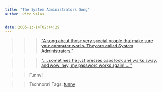 ```yaml
---
title: "The System Administrators Song"
author: Pito Salas


date: 2005-12-14T02:44:29
---
```



>>

>>> ["A song about those very special people that make sure your computer
works. They are called System
Administrators."](<http://video.google.com/videoplay?docid=-7193470719293309352>)

>>>

>>> ["…. sometimes he just presses caps lock and walks away, and wow, hey, my
password works again! …
"](<http://video.google.com/videoplay?docid=-7193470719293309352>)

>>

>> Funny!

>>

>> Technorati Tags: [funny](<http://www.technorati.com/tag/funny>)


